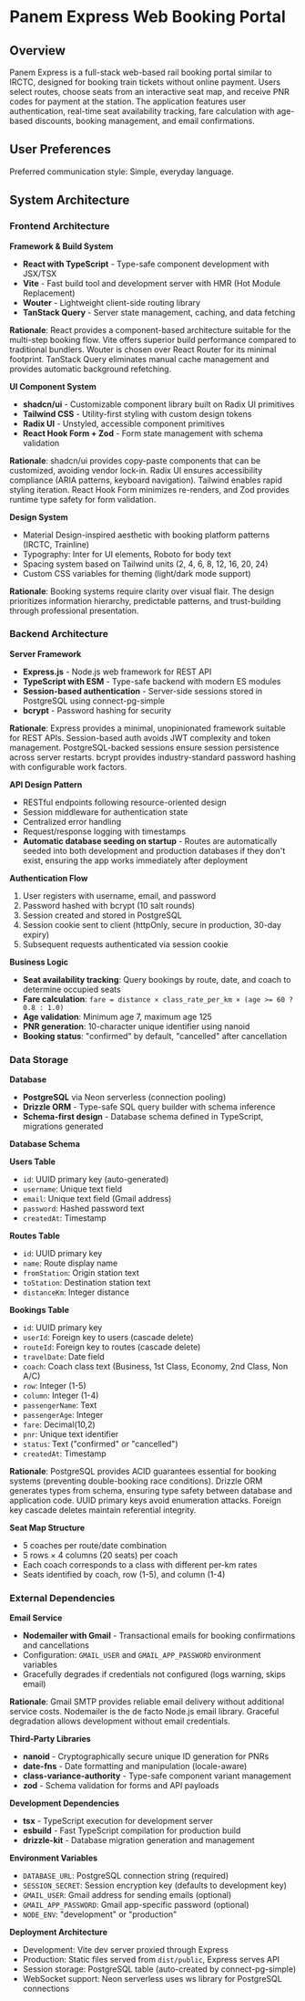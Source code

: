# Panem Express Web Booking Portal

## Overview

Panem Express is a full-stack web-based rail booking portal similar to IRCTC, designed for booking train tickets without online payment. Users select routes, choose seats from an interactive seat map, and receive PNR codes for payment at the station. The application features user authentication, real-time seat availability tracking, fare calculation with age-based discounts, booking management, and email confirmations.

## User Preferences

Preferred communication style: Simple, everyday language.

## System Architecture

### Frontend Architecture

**Framework & Build System**
- **React with TypeScript** - Type-safe component development with JSX/TSX
- **Vite** - Fast build tool and development server with HMR (Hot Module Replacement)
- **Wouter** - Lightweight client-side routing library
- **TanStack Query** - Server state management, caching, and data fetching

**Rationale**: React provides a component-based architecture suitable for the multi-step booking flow. Vite offers superior build performance compared to traditional bundlers. Wouter is chosen over React Router for its minimal footprint. TanStack Query eliminates manual cache management and provides automatic background refetching.

**UI Component System**
- **shadcn/ui** - Customizable component library built on Radix UI primitives
- **Tailwind CSS** - Utility-first styling with custom design tokens
- **Radix UI** - Unstyled, accessible component primitives
- **React Hook Form + Zod** - Form state management with schema validation

**Rationale**: shadcn/ui provides copy-paste components that can be customized, avoiding vendor lock-in. Radix UI ensures accessibility compliance (ARIA patterns, keyboard navigation). Tailwind enables rapid styling iteration. React Hook Form minimizes re-renders, and Zod provides runtime type safety for form validation.

**Design System**
- Material Design-inspired aesthetic with booking platform patterns (IRCTC, Trainline)
- Typography: Inter for UI elements, Roboto for body text
- Spacing system based on Tailwind units (2, 4, 6, 8, 12, 16, 20, 24)
- Custom CSS variables for theming (light/dark mode support)

**Rationale**: Booking systems require clarity over visual flair. The design prioritizes information hierarchy, predictable patterns, and trust-building through professional presentation.

### Backend Architecture

**Server Framework**
- **Express.js** - Node.js web framework for REST API
- **TypeScript with ESM** - Type-safe backend with modern ES modules
- **Session-based authentication** - Server-side sessions stored in PostgreSQL using connect-pg-simple
- **bcrypt** - Password hashing for security

**Rationale**: Express provides a minimal, unopinionated framework suitable for REST APIs. Session-based auth avoids JWT complexity and token management. PostgreSQL-backed sessions ensure session persistence across server restarts. bcrypt provides industry-standard password hashing with configurable work factors.

**API Design Pattern**
- RESTful endpoints following resource-oriented design
- Session middleware for authentication state
- Centralized error handling
- Request/response logging with timestamps
- **Automatic database seeding on startup** - Routes are automatically seeded into both development and production databases if they don't exist, ensuring the app works immediately after deployment

**Authentication Flow**
1. User registers with username, email, and password
2. Password hashed with bcrypt (10 salt rounds)
3. Session created and stored in PostgreSQL
4. Session cookie sent to client (httpOnly, secure in production, 30-day expiry)
5. Subsequent requests authenticated via session cookie

**Business Logic**
- **Seat availability tracking**: Query bookings by route, date, and coach to determine occupied seats
- **Fare calculation**: `fare = distance × class_rate_per_km × (age >= 60 ? 0.8 : 1.0)`
- **Age validation**: Minimum age 7, maximum age 125
- **PNR generation**: 10-character unique identifier using nanoid
- **Booking status**: "confirmed" by default, "cancelled" after cancellation

### Data Storage

**Database**
- **PostgreSQL** via Neon serverless (connection pooling)
- **Drizzle ORM** - Type-safe SQL query builder with schema inference
- **Schema-first design** - Database schema defined in TypeScript, migrations generated

**Database Schema**

**Users Table**
- `id`: UUID primary key (auto-generated)
- `username`: Unique text field
- `email`: Unique text field (Gmail address)
- `password`: Hashed password text
- `createdAt`: Timestamp

**Routes Table**
- `id`: UUID primary key
- `name`: Route display name
- `fromStation`: Origin station text
- `toStation`: Destination station text
- `distanceKm`: Integer distance

**Bookings Table**
- `id`: UUID primary key
- `userId`: Foreign key to users (cascade delete)
- `routeId`: Foreign key to routes (cascade delete)
- `travelDate`: Date field
- `coach`: Coach class text (Business, 1st Class, Economy, 2nd Class, Non A/C)
- `row`: Integer (1-5)
- `column`: Integer (1-4)
- `passengerName`: Text
- `passengerAge`: Integer
- `fare`: Decimal(10,2)
- `pnr`: Unique text identifier
- `status`: Text ("confirmed" or "cancelled")
- `createdAt`: Timestamp

**Rationale**: PostgreSQL provides ACID guarantees essential for booking systems (preventing double-booking race conditions). Drizzle ORM generates types from schema, ensuring type safety between database and application code. UUID primary keys avoid enumeration attacks. Foreign key cascade deletes maintain referential integrity.

**Seat Map Structure**
- 5 coaches per route/date combination
- 5 rows × 4 columns (20 seats) per coach
- Each coach corresponds to a class with different per-km rates
- Seats identified by coach, row (1-5), and column (1-4)

### External Dependencies

**Email Service**
- **Nodemailer with Gmail** - Transactional emails for booking confirmations and cancellations
- Configuration: `GMAIL_USER` and `GMAIL_APP_PASSWORD` environment variables
- Gracefully degrades if credentials not configured (logs warning, skips email)

**Rationale**: Gmail SMTP provides reliable email delivery without additional service costs. Nodemailer is the de facto Node.js email library. Graceful degradation allows development without email credentials.

**Third-Party Libraries**
- **nanoid** - Cryptographically secure unique ID generation for PNRs
- **date-fns** - Date formatting and manipulation (locale-aware)
- **class-variance-authority** - Type-safe component variant management
- **zod** - Schema validation for forms and API payloads

**Development Dependencies**
- **tsx** - TypeScript execution for development server
- **esbuild** - Fast TypeScript compilation for production build
- **drizzle-kit** - Database migration generation and management

**Environment Variables**
- `DATABASE_URL`: PostgreSQL connection string (required)
- `SESSION_SECRET`: Session encryption key (defaults to development key)
- `GMAIL_USER`: Gmail address for sending emails (optional)
- `GMAIL_APP_PASSWORD`: Gmail app-specific password (optional)
- `NODE_ENV`: "development" or "production"

**Deployment Architecture**
- Development: Vite dev server proxied through Express
- Production: Static files served from `dist/public`, Express serves API
- Session storage: PostgreSQL table (auto-created by connect-pg-simple)
- WebSocket support: Neon serverless uses ws library for PostgreSQL connections